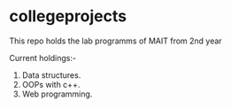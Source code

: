 # collegeprojects
This repo holds the lab programms of MAIT from 2nd year

Current holdings:-

1. Data structures.
2. OOPs with c++.
3. Web programming.

